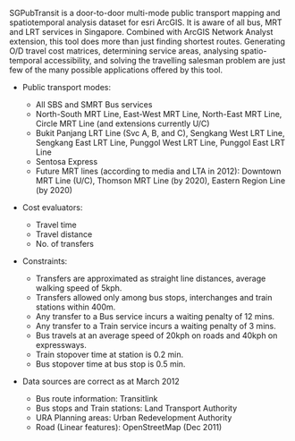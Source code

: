 SGPubTransit is a door-to-door multi-mode public transport mapping and spatiotemporal analysis dataset for esri ArcGIS. It is aware of all bus, MRT and LRT services in Singapore. Combined with ArcGIS Network Analyst extension, this tool does more than just finding shortest routes. Generating O/D travel cost matrices, determining service areas, analysing spatio-temporal accessibility, and solving the travelling salesman problem are just few of the many possible applications offered by this tool.

- Public transport modes:
   - All SBS and SMRT Bus services
   - North-South MRT Line, East-West MRT Line, North-East MRT Line, Circle MRT Line (and extensions currently U/C)
   - Bukit Panjang LRT Line (Svc A, B, and C), Sengkang West LRT Line, Sengkang East LRT Line, Punggol West LRT Line, Punggol East LRT Line
   - Sentosa Express
   - Future MRT lines (according to media and LTA in 2012): Downtown MRT Line (U/C), Thomson MRT Line (by 2020), Eastern Region Line (by 2020)
- Cost evaluators:
   - Travel time
   - Travel distance
   - No. of transfers
- Constraints:
   - Transfers are approximated as straight line distances, average walking speed of 5kph.
   - Transfers allowed only among bus stops, interchanges and train stations within 400m.
   - Any transfer to a Bus service incurs a waiting penalty of 12 mins.
   - Any transfer to a Train service incurs a waiting penalty of 3 mins.
   - Bus travels at an average speed of 20kph on roads and 40kph on expressways.
   - Train stopover time at station is 0.2 min.
   - Bus stopover time at bus stop is 0.5 min.

- Data sources are correct as at March 2012
   - Bus route information:		Transitlink
   - Bus stops and Train stations:	Land Transport Authority 
   - URA Planning areas:		Urban Redevelopment Authority
   - Road (Linear features):		OpenStreetMap (Dec 2011)
